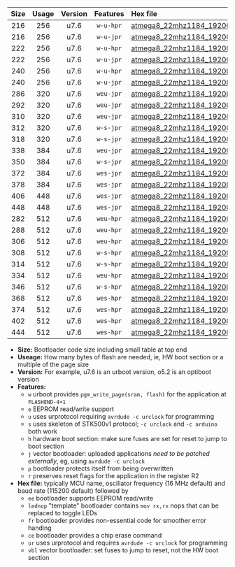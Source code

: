 |Size|Usage|Version|Features|Hex file|
|:-:|:-:|:-:|:-:|:--|
|216|256|u7.6|`w-u-hpr`|[atmega8_22mhz1184_19200bps_ur.hex](https://raw.githubusercontent.com/stefanrueger/urboot/main//atmega8_22mhz1184_19200bps_ur.hex)|
|216|256|u7.6|`w-u-jpr`|[atmega8_22mhz1184_19200bps_ur_vbl.hex](https://raw.githubusercontent.com/stefanrueger/urboot/main//atmega8_22mhz1184_19200bps_ur_vbl.hex)|
|222|256|u7.6|`w-u-hpr`|[atmega8_22mhz1184_19200bps_lednop_ur.hex](https://raw.githubusercontent.com/stefanrueger/urboot/main//atmega8_22mhz1184_19200bps_lednop_ur.hex)|
|222|256|u7.6|`w-u-jpr`|[atmega8_22mhz1184_19200bps_lednop_ur_vbl.hex](https://raw.githubusercontent.com/stefanrueger/urboot/main//atmega8_22mhz1184_19200bps_lednop_ur_vbl.hex)|
|240|256|u7.6|`w-u-hpr`|[atmega8_22mhz1184_19200bps_lednop_fr_ur.hex](https://raw.githubusercontent.com/stefanrueger/urboot/main//atmega8_22mhz1184_19200bps_lednop_fr_ur.hex)|
|240|256|u7.6|`w-u-jpr`|[atmega8_22mhz1184_19200bps_lednop_fr_ur_vbl.hex](https://raw.githubusercontent.com/stefanrueger/urboot/main//atmega8_22mhz1184_19200bps_lednop_fr_ur_vbl.hex)|
|286|320|u7.6|`weu-jpr`|[atmega8_22mhz1184_19200bps_ee_ur_vbl.hex](https://raw.githubusercontent.com/stefanrueger/urboot/main//atmega8_22mhz1184_19200bps_ee_ur_vbl.hex)|
|292|320|u7.6|`weu-jpr`|[atmega8_22mhz1184_19200bps_ee_lednop_ur_vbl.hex](https://raw.githubusercontent.com/stefanrueger/urboot/main//atmega8_22mhz1184_19200bps_ee_lednop_ur_vbl.hex)|
|310|320|u7.6|`weu-jpr`|[atmega8_22mhz1184_19200bps_ee_lednop_fr_ur_vbl.hex](https://raw.githubusercontent.com/stefanrueger/urboot/main//atmega8_22mhz1184_19200bps_ee_lednop_fr_ur_vbl.hex)|
|312|320|u7.6|`w-s-jpr`|[atmega8_22mhz1184_19200bps_vbl.hex](https://raw.githubusercontent.com/stefanrueger/urboot/main//atmega8_22mhz1184_19200bps_vbl.hex)|
|318|320|u7.6|`w-s-jpr`|[atmega8_22mhz1184_19200bps_lednop_vbl.hex](https://raw.githubusercontent.com/stefanrueger/urboot/main//atmega8_22mhz1184_19200bps_lednop_vbl.hex)|
|338|384|u7.6|`weu-jpr`|[atmega8_22mhz1184_19200bps_ee_lednop_fr_ce_ur_vbl.hex](https://raw.githubusercontent.com/stefanrueger/urboot/main//atmega8_22mhz1184_19200bps_ee_lednop_fr_ce_ur_vbl.hex)|
|350|384|u7.6|`w-s-jpr`|[atmega8_22mhz1184_19200bps_lednop_fr_vbl.hex](https://raw.githubusercontent.com/stefanrueger/urboot/main//atmega8_22mhz1184_19200bps_lednop_fr_vbl.hex)|
|372|384|u7.6|`wes-jpr`|[atmega8_22mhz1184_19200bps_ee_vbl.hex](https://raw.githubusercontent.com/stefanrueger/urboot/main//atmega8_22mhz1184_19200bps_ee_vbl.hex)|
|378|384|u7.6|`wes-jpr`|[atmega8_22mhz1184_19200bps_ee_lednop_vbl.hex](https://raw.githubusercontent.com/stefanrueger/urboot/main//atmega8_22mhz1184_19200bps_ee_lednop_vbl.hex)|
|406|448|u7.6|`wes-jpr`|[atmega8_22mhz1184_19200bps_ee_lednop_fr_vbl.hex](https://raw.githubusercontent.com/stefanrueger/urboot/main//atmega8_22mhz1184_19200bps_ee_lednop_fr_vbl.hex)|
|448|448|u7.6|`wes-jpr`|[atmega8_22mhz1184_19200bps_ee_lednop_fr_ce_vbl.hex](https://raw.githubusercontent.com/stefanrueger/urboot/main//atmega8_22mhz1184_19200bps_ee_lednop_fr_ce_vbl.hex)|
|282|512|u7.6|`weu-hpr`|[atmega8_22mhz1184_19200bps_ee_ur.hex](https://raw.githubusercontent.com/stefanrueger/urboot/main//atmega8_22mhz1184_19200bps_ee_ur.hex)|
|288|512|u7.6|`weu-hpr`|[atmega8_22mhz1184_19200bps_ee_lednop_ur.hex](https://raw.githubusercontent.com/stefanrueger/urboot/main//atmega8_22mhz1184_19200bps_ee_lednop_ur.hex)|
|306|512|u7.6|`weu-hpr`|[atmega8_22mhz1184_19200bps_ee_lednop_fr_ur.hex](https://raw.githubusercontent.com/stefanrueger/urboot/main//atmega8_22mhz1184_19200bps_ee_lednop_fr_ur.hex)|
|308|512|u7.6|`w-s-hpr`|[atmega8_22mhz1184_19200bps.hex](https://raw.githubusercontent.com/stefanrueger/urboot/main//atmega8_22mhz1184_19200bps.hex)|
|314|512|u7.6|`w-s-hpr`|[atmega8_22mhz1184_19200bps_lednop.hex](https://raw.githubusercontent.com/stefanrueger/urboot/main//atmega8_22mhz1184_19200bps_lednop.hex)|
|334|512|u7.6|`weu-hpr`|[atmega8_22mhz1184_19200bps_ee_lednop_fr_ce_ur.hex](https://raw.githubusercontent.com/stefanrueger/urboot/main//atmega8_22mhz1184_19200bps_ee_lednop_fr_ce_ur.hex)|
|346|512|u7.6|`w-s-hpr`|[atmega8_22mhz1184_19200bps_lednop_fr.hex](https://raw.githubusercontent.com/stefanrueger/urboot/main//atmega8_22mhz1184_19200bps_lednop_fr.hex)|
|368|512|u7.6|`wes-hpr`|[atmega8_22mhz1184_19200bps_ee.hex](https://raw.githubusercontent.com/stefanrueger/urboot/main//atmega8_22mhz1184_19200bps_ee.hex)|
|374|512|u7.6|`wes-hpr`|[atmega8_22mhz1184_19200bps_ee_lednop.hex](https://raw.githubusercontent.com/stefanrueger/urboot/main//atmega8_22mhz1184_19200bps_ee_lednop.hex)|
|402|512|u7.6|`wes-hpr`|[atmega8_22mhz1184_19200bps_ee_lednop_fr.hex](https://raw.githubusercontent.com/stefanrueger/urboot/main//atmega8_22mhz1184_19200bps_ee_lednop_fr.hex)|
|444|512|u7.6|`wes-hpr`|[atmega8_22mhz1184_19200bps_ee_lednop_fr_ce.hex](https://raw.githubusercontent.com/stefanrueger/urboot/main//atmega8_22mhz1184_19200bps_ee_lednop_fr_ce.hex)|

- **Size:** Bootloader code size including small table at top end
- **Useage:** How many bytes of flash are needed, ie, HW boot section or a multiple of the page size
- **Version:** For example, u7.6 is an urboot version, o5.2 is an optiboot version
- **Features:**
  + `w` urboot provides `pgm_write_page(sram, flash)` for the application at `FLASHEND-4+1`
  + `e` EEPROM read/write support
  + `u` uses urprotocol requiring `avrdude -c urclock` for programming
  + `s` uses skeleton of STK500v1 protocol; `-c urclock` and `-c arduino` both work
  + `h` hardware boot section: make sure fuses are set for reset to jump to boot section
  + `j` vector bootloader: uploaded applications *need to be patched externally*, eg, using `avrdude -c urclock`
  + `p` bootloader protects itself from being overwritten
  + `r` preserves reset flags for the application in the register R2
- **Hex file:** typically MCU name, oscillator frequency (16 MHz default) and baud rate (115200 default) followed by
  + `ee` bootloader supports EEPROM read/write
  + `lednop` "template" bootloader contains `mov rx,rx` nops that can be replaced to toggle LEDs
  + `fr` bootloader provides non-essential code for smoother error handing
  + `ce` bootloader provides a chip erase command
  + `ur` uses urprotocol and requires `avrdude -c urclock` for programming
  + `vbl` vector bootloader: set fuses to jump to reset, not the HW boot section
